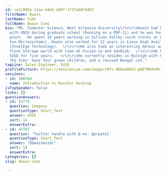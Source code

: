 ```yaml
---
id: ce2c085e-13aa-44e5-a96f-1f37a9874db5
firstName: Dwain
lastName: Sims
fullName: Dwain Sims
bio: "MS, Computer Science, West Virginia University​\r\n\r\nDwain had his first encounter
  with UNIX during graduate school (Running on a PDP-11) and he was hooked at that
  point.  He spent 16 years working in Silicon Valley (with stints at Lockheed and
  Sun Microsystems). Dwain also worked for 12 years in Linux High Availability software
  (SteelEye Technology).  ​\r\n\r\nHe also took an interesting detour working in the
  Flash Storage world with time at Fusion-io and SanDisk.  ​\r\n\r\nHe has been with
  SUSE for five years.  ​ ​\r\n\r\nHe currently resides in Raleigh with his wife Cleo.
  The Sims' have four grown children, and a rescued Bengal cat."
tagLine: Sales Engineer, SUSE
profilePicture: https://sessionize.com/image/c9fc-400o400o2-pNETMddcMb1X9huccGWKML.jpg
sessions:
- id: 386564
  name: Introduction to Rancher Desktop
isTopSpeaker: false
links: []
questionAnswers:
- id: 43778
  question: Company
  questionType: Short_Text
  answer: SUSE
  sort: 14
  answerExtra: 
- id: 43782
  question: 'Twitter handle with @ ex: @prpatel'
  questionType: Short_Text
  answer: "@dwainmsims"
  sort: 18
  answerExtra: 
categories: []
slug: dwain-sims

---
```

